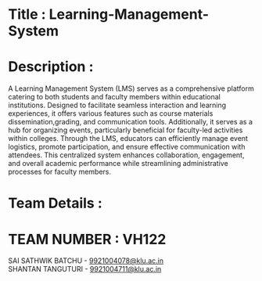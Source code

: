 # Title : Learning-Management-System
# Description :
 A Learning Management System (LMS) serves as a comprehensive platform catering to both students and faculty members within educational institutions. Designed to facilitate seamless interaction and learning experiences, it offers various features such as course materials dissemination,grading, and communication tools. Additionally, it serves as a hub for organizing events, particularly beneficial for faculty-led activities within colleges. Through the LMS, educators can efficiently manage event logistics, promote participation, and ensure effective communication with attendees. This centralized system enhances collaboration, engagement, and overall academic performance while streamlining administrative processes for faculty members.
# Team Details :
# TEAM NUMBER : VH122
SAI SATHWIK BATCHU - 9921004078@klu.ac.in <br>
SHANTAN TANGUTURI - 9921004711@klu.ac.in
